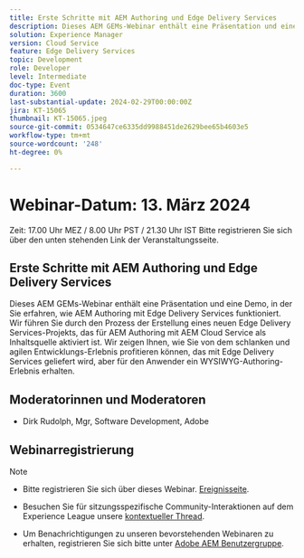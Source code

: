 ```yaml
---
title: Erste Schritte mit AEM Authoring und Edge Delivery Services
description: Dieses AEM GEMs-Webinar enthält eine Präsentation und eine Demo, in der Sie erfahren, wie AEM Authoring mit Edge Delivery Services funktioniert. Wir führen Sie durch den Prozess der Erstellung eines neuen Edge Delivery Services-Projekts, das für AEM Authoring mit AEM Cloud Service als Inhaltsquelle aktiviert ist. Wir zeigen Ihnen, wie Sie von dem schlanken und agilen Entwicklungs-Erlebnis profitieren können, das mit Edge Delivery Services geliefert wird, aber für den Anwender ein WYSIWYG-Authoring-Erlebnis erhalten.
solution: Experience Manager
version: Cloud Service
feature: Edge Delivery Services
topic: Development
role: Developer
level: Intermediate
doc-type: Event
duration: 3600
last-substantial-update: 2024-02-29T00:00:00Z
jira: KT-15065
thumbnail: KT-15065.jpeg
source-git-commit: 0534647ce6335dd9988451de2629bee65b4603e5
workflow-type: tm+mt
source-wordcount: '248'
ht-degree: 0%

---
```


# Webinar-Datum: 13. März 2024

Zeit: 17.00 Uhr MEZ / 8.00 Uhr PST / 21.30 Uhr IST Bitte registrieren Sie sich über den unten stehenden Link der Veranstaltungsseite.

## Erste Schritte mit AEM Authoring und Edge Delivery Services

Dieses AEM GEMs-Webinar enthält eine Präsentation und eine Demo, in der Sie erfahren, wie AEM Authoring mit Edge Delivery Services funktioniert. Wir führen Sie durch den Prozess der Erstellung eines neuen Edge Delivery Services-Projekts, das für AEM Authoring mit AEM Cloud Service als Inhaltsquelle aktiviert ist. Wir zeigen Ihnen, wie Sie von dem schlanken und agilen Entwicklungs-Erlebnis profitieren können, das mit Edge Delivery Services geliefert wird, aber für den Anwender ein WYSIWYG-Authoring-Erlebnis erhalten.

## Moderatorinnen und Moderatoren

* Dirk Rudolph, Mgr, Software Development, Adobe

## Webinarregistrierung

>[!NOTE]
>
>* Bitte registrieren Sie sich über dieses Webinar. [Ereignisseite](https://adobe.ly/4bz9T0H).
> 
>* Besuchen Sie für sitzungsspezifische Community-Interaktionen auf dem Experience League unsere [kontextueller Thread](https://adobe.ly/3uIj6D7).
>
>* Um Benachrichtigungen zu unseren bevorstehenden Webinaren zu erhalten, registrieren Sie sich bitte unter [Adobe AEM Benutzergruppe](https://aem-augs.adobe.com/).
